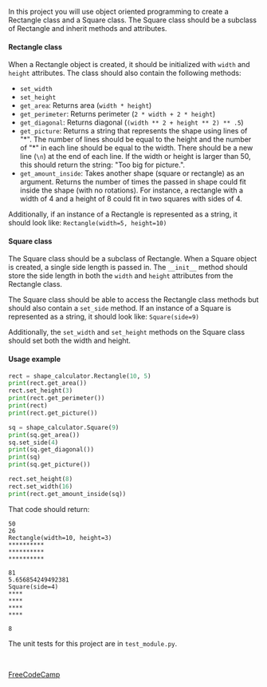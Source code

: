 In this project you will use object oriented programming to create a Rectangle class and a Square class. The Square class should be a subclass of Rectangle and inherit methods and attributes.

#### Rectangle class
When a Rectangle object is created, it should be initialized with `width` and `height` attributes. The class should also contain the following methods:
* `set_width`
* `set_height`
* `get_area`: Returns area (`width * height`)
* `get_perimeter`: Returns perimeter (`2 * width + 2 * height`)
* `get_diagonal`: Returns diagonal (`(width ** 2 + height ** 2) ** .5`)
* `get_picture`: Returns a string that represents the shape using lines of "\*". The number of lines should be equal to the height and the number of "\*" in each line should be equal to the width. There should be a new line (`\n`) at the end of each line. If the width or height is larger than 50, this should return the string: "Too big for picture.".
* `get_amount_inside`: Takes another shape (square or rectangle) as an argument. Returns the number of times the passed in shape could fit inside the shape (with no rotations). For instance, a rectangle with a width of 4 and a height of 8 could fit in two squares with sides of 4.

Additionally, if an instance of a Rectangle is represented as a string, it should look like: `Rectangle(width=5, height=10)`

#### Square class
The Square class should be a subclass of Rectangle. When a Square object is created, a single side length is passed in. The `__init__` method should store the side length in both the `width` and `height` attributes from the Rectangle class.

The Square class should be able to access the Rectangle class methods but should also contain a `set_side` method. If an instance of a Square is represented as a string, it should look like: `Square(side=9)`

Additionally, the `set_width` and `set_height` methods on the Square class should set both the width and height.

#### Usage example
```py
rect = shape_calculator.Rectangle(10, 5)
print(rect.get_area())
rect.set_height(3)
print(rect.get_perimeter())
print(rect)
print(rect.get_picture())

sq = shape_calculator.Square(9)
print(sq.get_area())
sq.set_side(4)
print(sq.get_diagonal())
print(sq)
print(sq.get_picture())

rect.set_height(8)
rect.set_width(16)
print(rect.get_amount_inside(sq))
```
That code should return:
```
50
26
Rectangle(width=10, height=3)
**********
**********
**********

81
5.656854249492381
Square(side=4)
****
****
****
****

8
```

The unit tests for this project are in `test_module.py`.

<br>

[FreeCodeCamp](https://www.freecodecamp.org/learn/scientific-computing-with-python/scientific-computing-with-python-projects/polygon-area-calculator)
